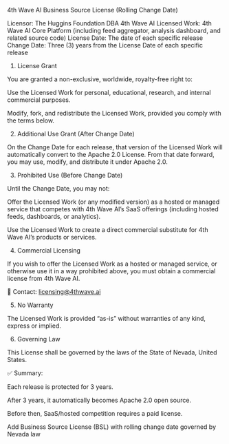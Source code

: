 4th Wave AI Business Source License (Rolling Change Date)

Licensor: The Huggins Foundation DBA 4th Wave AI
Licensed Work: 4th Wave AI Core Platform (including feed aggregator, analysis dashboard, and related source code)
License Date: The date of each specific release
Change Date: Three (3) years from the License Date of each specific release

1. License Grant

You are granted a non-exclusive, worldwide, royalty-free right to:

Use the Licensed Work for personal, educational, research, and internal commercial purposes.

Modify, fork, and redistribute the Licensed Work, provided you comply with the terms below.

2. Additional Use Grant (After Change Date)

On the Change Date for each release, that version of the Licensed Work will automatically convert to the Apache 2.0 License. From that date forward, you may use, modify, and distribute it under Apache 2.0.

3. Prohibited Use (Before Change Date)

Until the Change Date, you may not:

Offer the Licensed Work (or any modified version) as a hosted or managed service that competes with 4th Wave AI’s SaaS offerings (including hosted feeds, dashboards, or analytics).

Use the Licensed Work to create a direct commercial substitute for 4th Wave AI’s products or services.

4. Commercial Licensing

If you wish to offer the Licensed Work as a hosted or managed service, or otherwise use it in a way prohibited above, you must obtain a commercial license from 4th Wave AI.

📩 Contact: licensing@4thwave.ai

5. No Warranty

The Licensed Work is provided “as-is” without warranties of any kind, express or implied.

6. Governing Law

This License shall be governed by the laws of the State of Nevada, United States.

✅ Summary:

Each release is protected for 3 years.

After 3 years, it automatically becomes Apache 2.0 open source.

Before then, SaaS/hosted competition requires a paid license.

Add Business Source License (BSL) with rolling change date governed by Nevada law

